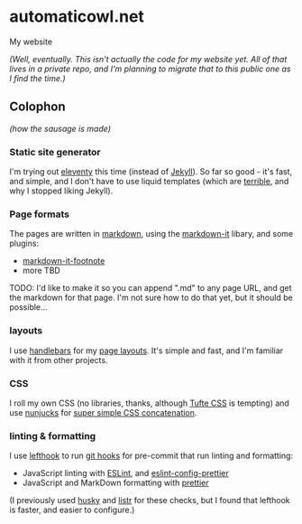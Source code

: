 # automaticowl.net

My website

_(Well, eventually. This isn't actually the code for my website yet. All of that lives in a private repo, and I'm planning to migrate that to this public one as I find the time.)_

## Colophon

_(how the sausage is made)_

### Static site generator

I'm trying out [eleventy](https://github.com/11ty/eleventy) this time (instead of [Jekyll](https://jekyllrb.com/)). So far so good - it's fast, and simple, and I don't have to use liquid templates (which are [terrible](https://aioo.be/2018/06/17/Why-I-hate-Shopifys-Liquid-Template-Language.html), and why I stopped liking Jekyll).

### Page formats

The pages are written in [markdown](https://commonmark.org/), using the [markdown-it](https://github.com/markdown-it/markdown-it) libary, and some plugins:

- [markdown-it-footnote](https://github.com/markdown-it/markdown-it-footnote)
- more TBD

TODO: I'd like to make it so you can append ".md" to any page URL, and get the markdown for that page. I'm not sure how to do that yet, but it should be possible...

### layouts

I use [handlebars](https://github.com/handlebars-lang/handlebars.js) for my [page layouts](https://github.com/mikrostew/automaticowl.net/tree/master/_includes/layouts). It's simple and fast, and I'm familiar with it from other projects.

### CSS

I roll my own CSS (no libraries, thanks, although [Tufte CSS](https://edwardtufte.github.io/tufte-css/) is tempting) and use [nunjucks](https://github.com/mozilla/nunjucks) for [super simple CSS concatenation](https://www.11ty.dev/docs/quicktips/concatenate/).

### linting & formatting

I use [lefthook](https://github.com/Arkweid/lefthook) to run [git hooks](https://git-scm.com/book/en/v2/Customizing-Git-Git-Hooks) for pre-commit that run linting and formatting:

- JavaScript linting with [ESLint](https://github.com/eslint/eslint), and [eslint-config-prettier](https://github.com/prettier/eslint-config-prettier)
- JavaScript and MarkDown formatting with [prettier](https://github.com/prettier/prettier)

(I previously used [husky](https://github.com/typicode/husky) and [listr](https://github.com/SamVerschueren/listr) for these checks, but I found that lefthook is faster, and easier to configure.)
